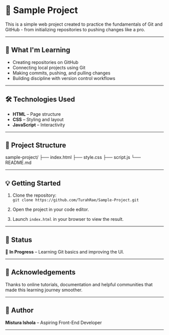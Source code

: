 # 🌟 Sample Project

This is a simple web project created to practice the fundamentals of Git and GitHub - from initializing repositories to pushing changes like a pro.

---

## 🚀 What I'm Learning

- Creating repositories on GitHub  
- Connecting local projects using Git  
- Making commits, pushing, and pulling changes  
- Building discipline with version control workflows  

---

## 🛠️ Technologies Used

- **HTML** – Page structure  
- **CSS** – Styling and layout  
- **JavaScript** – Interactivity  

---

## 📁 Project Structure
sample-project/
├── index.html
├── style.css
├── script.js
└── README.md


---

## 💡 Getting Started

1. Clone the repository:  
   `git clone https://github.com/TurahRae/Sample-Project.git`

2. Open the project in your code editor.

3. Launch `index.html` in your browser to view the result.

---

## 📌 Status

🚧 **In Progress** – Learning Git basics and improving the UI.

---

## 🙌 Acknowledgements

Thanks to online tutorials, documentation and helpful communities that made this learning journey smoother.

---

## 🧠 Author

**Mistura Ishola** – Aspiring Front-End Developer  

---

